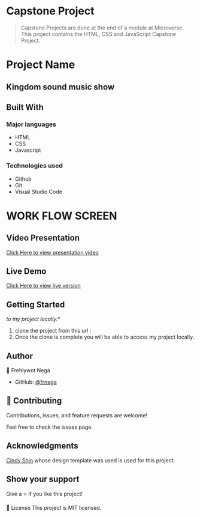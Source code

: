 # Capstone Project

>  Capstone Projects are done at the end of a module at Microverse. This project contains the HTML, CSS and JavaScript Capstone Project.


# Project Name
## Kingdom sound music show

## Built With
### Major languages
- HTML
- CSS
- Javascript

### Technologies used
- Github
- Git
- Visual Studio Code

# WORK FLOW SCREEN 

## Video Presentation
[Click Here to view presentation video]()
## Live Demo
[Click Here to view live version]()

## Getting Started
*to my project locally.**

1. clone the project from this url :  
2. Once the clone is complete you will be able to access my project locally.


## Author
👤 Frehiywot Nega

- GitHub: [@frnega ](https://github.com/frnega)


## 🤝 Contributing
Contributions, issues, and feature requests are welcome!

Feel free to check the issues page.

## Acknowledgments

[Cindy Shin](https://www.behance.net/gallery/29845175/CC-Global-Summit-2015) whose design template was used is used for this project.

## Show your support
Give a ⭐️ if you like this project!

📝 License
This project is MIT licensed.
